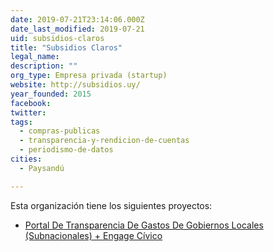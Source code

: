 ```yaml
---
date: 2019-07-21T23:14:06.000Z
date_last_modified: 2019-07-21
uid: subsidios-claros
title: "Subsidios Claros"
legal_name: 
description: ""
org_type: Empresa privada (startup)
website: http://subsidios.uy/
year_founded: 2015
facebook: 
twitter: 
tags:
  - compras-publicas
  - transparencia-y-rendicion-de-cuentas
  - periodismo-de-datos
cities: 
  - Paysandú

---
```


Esta organización tiene los siguientes proyectos:

- [Portal De Transparencia De Gastos De Gobiernos Locales (Subnacionales) + Engage Cívico](/i/portal-de-transparencia-de-gastos-de-gobiernos-locales-subnacionales-engage-civico.html)
